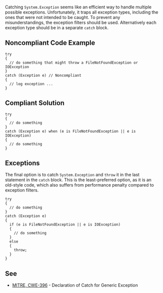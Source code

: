 
Catching `System.Exception` seems like an efficient way to handle multiple possible exceptions. Unfortunately, it traps all exception types, including the ones that were not intended to be caught. To prevent any misunderstandings, the exception filters should be used. Alternatively each exception type should be in a separate `catch` block.

## Noncompliant Code Example


    try
    {
      // do something that might throw a FileNotFoundException or IOException
    }
    catch (Exception e) // Noncompliant
    {
      // log exception ...
    }


## Compliant Solution


    try
    {
      // do something
    }
    catch (Exception e) when (e is FileNotFoundException || e is IOException)
    {
      // do something
    }


## Exceptions

The final option is to catch `System.Exception` and `throw` it in the last statement in the `catch` block. This is the least-preferred option, as it is an old-style code, which also suffers from performance penalty compared to exception filters.


    try
    {
      // do something
    }
    catch (Exception e)
    {
      if (e is FileNotFoundException || e is IOException)
      {
        // do something
      }
      else
      {
        throw;
      }
    }


## See

- [MITRE, CWE-396](http://cwe.mitre.org/data/definitions/396.html) - Declaration of Catch for Generic Exception

